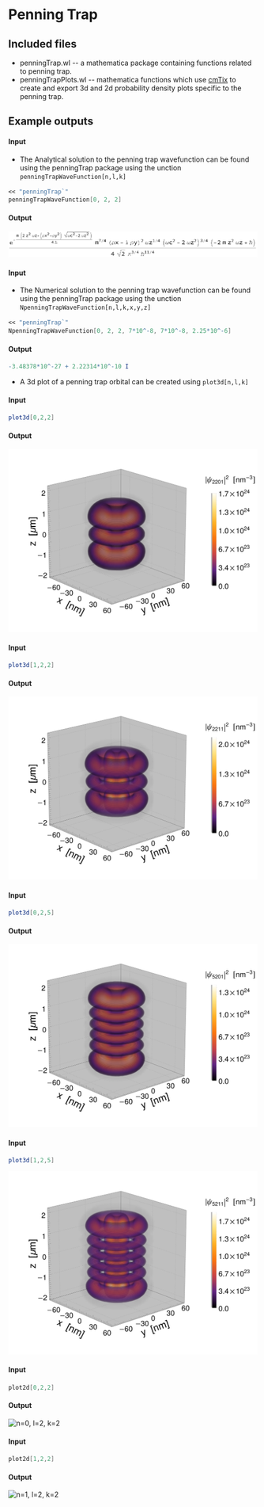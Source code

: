 # Penning Trap
## Included files
* penningTrap.wl -- a mathematica package containing functions related to penning trap.
* penningTrapPlots.wl -- mathematica functions which use [cmTix](https://github.com/cphys/cmPackages) to create and export 3d and 2d probability density plots specific to the penning trap.


## Example outputs

#### Input

* The Analytical solution to the penning trap wavefunction can be found using the penningTrap package using the unction `penningTrapWaveFunction[n,l,k]`

```Mathematica
<< "penningTrap`"
penningTrapWaveFunction[0, 2, 2]
```
#### Output
![n=0, l=2, k=2](/data/eqns/n0_l2_k2.png)

#### Input

* The Numerical solution to the penning trap wavefunction can be found using the penningTrap package using the unction `NpenningTrapWaveFunction[n,l,k,x,y,z]`

```Mathematica
<< "penningTrap`"
NpenningTrapWaveFunction[0, 2, 2, 7*10^-8, 7*10^-8, 2.25*10^-6]
```
#### Output
```Mathematica
-3.48378*10^-27 + 2.22314*10^-10 I
```

* A 3d plot of a penning trap orbital can be created using `plot3d[n,l,k]`

#### Input
```Mathematica
plot3d[0,2,2]
```

#### Output
![n=0, l=2, k=2](/data/figs3d/vc164.4GHz_vz64.42MHz/n0_l2_k2.png)

#### Input
```Mathematica
plot3d[1,2,2]
```

#### Output
![n=1, l=2, k=2](/data/figs3d/vc164.4GHz_vz64.42MHz/n1_l2_k2.png)

#### Input
```Mathematica
plot3d[0,2,5]
```

#### Output
![n=0, l=2, k=5](/data/figs3d/vc164.4GHz_vz64.42MHz/n0_l2_k5.png)

#### Input
```Mathematica
plot3d[1,2,5]
```
![n=1, l=2, k=5](/data/figs3d/vc164.4GHz_vz64.42MHz/n1_l2_k5.png)

#### Input
```Mathematica
plot2d[0,2,2]
```

#### Output
![n=0, l=2, k=2](/data/figs2d/vc164.4GHz_vz64.42MHz/n0_l2_k2.png)

#### Input
```Mathematica
plot2d[1,2,2]
```

#### Output
![n=1, l=2, k=2](/data/figs2d/vc164.4GHz_vz64.42MHz/n1_l2_k2.png)
